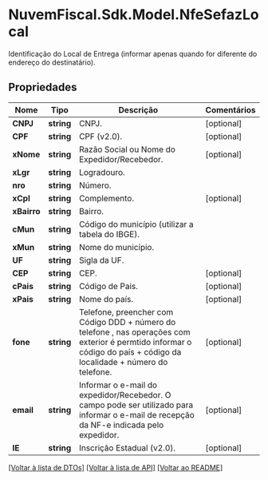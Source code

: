 # NuvemFiscal.Sdk.Model.NfeSefazLocal
Identificação do Local de Entrega (informar apenas quando for diferente do endereço do destinatário).

## Propriedades

Nome | Tipo | Descrição | Comentários
------------ | ------------- | ------------- | -------------
**CNPJ** | **string** | CNPJ. | [optional] 
**CPF** | **string** | CPF (v2.0). | [optional] 
**xNome** | **string** | Razão Social ou Nome do Expedidor/Recebedor. | [optional] 
**xLgr** | **string** | Logradouro. | 
**nro** | **string** | Número. | 
**xCpl** | **string** | Complemento. | [optional] 
**xBairro** | **string** | Bairro. | 
**cMun** | **string** | Código do município (utilizar a tabela do IBGE). | 
**xMun** | **string** | Nome do município. | 
**UF** | **string** | Sigla da UF. | 
**CEP** | **string** | CEP. | [optional] 
**cPais** | **string** | Código de Pais. | [optional] 
**xPais** | **string** | Nome do país. | [optional] 
**fone** | **string** | Telefone, preencher com Código DDD + número do telefone , nas operações com exterior é permtido informar o código do país + código da localidade + número do telefone. | [optional] 
**email** | **string** | Informar o e-mail do expedidor/Recebedor. O campo pode ser utilizado para informar o e-mail de recepção da NF-e indicada pelo expedidor. | [optional] 
**IE** | **string** | Inscrição Estadual (v2.0). | [optional] 

[[Voltar à lista de DTOs]](../README.md#documentation-for-models) [[Voltar à lista de API]](../README.md#documentation-for-api-endpoints) [[Voltar ao README]](../README.md)

